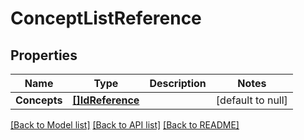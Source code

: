 # ConceptListReference

## Properties
Name | Type | Description | Notes
------------ | ------------- | ------------- | -------------
**Concepts** | [**[]IdReference**](IdReference.md) |  | [default to null]

[[Back to Model list]](../README.md#documentation-for-models) [[Back to API list]](../README.md#documentation-for-api-endpoints) [[Back to README]](../README.md)


